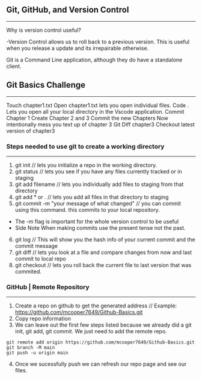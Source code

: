## Git, GitHub, and Version Control 
---

Why is version control useful?

-Version Control allows us to roll back to a previous version. This is useful when you release a update and its irrepairable otherwise.


Git is a Command Line application, although they do have a standalone client.



## Git Basics Challenge
---

Touch chapter1.txt 
Open chapter1.txt lets you open individual files.
Code . Lets you open all your local directory in the Vscode application.
Commit Chapter 1
Create Chapter 2 and 3
Commit the new Chapters
Now intentionally mess you text up of chapter 3
Git Diff chapter3
Checkout latest version of chapter3


### Steps needed to use git to create a working directory
----


1. git init   // lets you initialize a repo in the working directory.
2. git status   // lets you see if you have any files currently tracked or in staging
3. git add filename // lets you individually add files to staging from that directory
4. git add * or .  // lets you add all files in that directory to staging
5. git commit -m "your message of what changed" // you can commit using this command. this commits to your local repository.
 - The -m flag is important for the whole version control to be useful
 - Side Note When making commits use the present tense not the past.
6. git log // This will show you the hash info of your current commit and the commit message
7. git diff // lets you look at a file and compare changes from now and last commit to local repo
8. git checkout // lets you roll back the current file to last version that was commited.




### GitHub | Remote Repository
---

1. Create a repo on github to get the generated address // Example: https://github.com/mcooper7649/Github-Basics.git
2. Copy repo information
3. We can leave out the first few steps listed because we already did a git init, git add, git commit. We just need to add the remote repo. 
```
git remote add origin https://github.com/mcooper7649/Github-Basics.git
git branch -M main
git push -u origin main

```
4. Once we sucessfully push we can refresh our repo page and see our files.